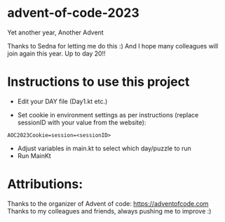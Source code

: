 # advent-of-code-2023
Yet another year, Another Advent

Thanks to Sedna for letting me do this :) And I hope many colleagues will join again this year.
Up to day 20!!

# Instructions to use this project
- Edit your DAY file (Day1.kt etc.)

- Set cookie in environment settings as per instructions (replace sessionID with your value from the website):
```
AOC2023Cookie=session=<sessionID>
```

- Adjust variables in main.kt to select which day/puzzle to run
- Run MainKt

# Attributions:
Thanks to the organizer of Advent of code: https://adventofcode.com
Thanks to my colleagues and friends, always pushing me to improve :)
